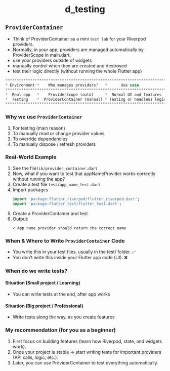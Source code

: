 # <p align="center"> d_testing </p>

## `ProviderContainer`
- Think of ProviderContainer as a mini `test lab` for your Riverpod providers.
- Normally, in your app, providers are managed automatically by ProviderScope in main.dart.
- use your providers outside of widgets
- manually control when they are created and destroyed
- test their logic directly (without running the whole Flutter app)
```dart
*************************************************************************
* Environment *    Who manages providers?   *      Use case             *
*************************************************************************
*  Real app   *    ProviderScope (auto)     *  Normal UI and features   *
*  Testing    *  ProviderContainer (manual) * Testing or headless logic *
*************************************************************************
```
### Why we use `ProviderContainer`
1. For testing (main reason)
2. To manually read or change provider values
3. To override dependencies
4. To manually dispose / refresh providers

### Real-World Example 
1. See the file`lib/provider_container.dart`
2. Now, what if you want to test that appNameProvider works correctly
without running the app?
3. Create a test file `test/app_name_test.dart`
4. Import packages
    ```dart
    import 'package:flutter_riverpod/flutter_riverpod.dart';
    import 'package:flutter_test/flutter_test.dart';
    ```
5. Create a ProviderContainer and test
6. Output:
    ```Output
    ✓ App name provider should return the correct name
    ```
### When & Where to Write `ProviderContainer` Code
- You write this in your test files, usually in the test/ folder. ✅
- You don’t write this inside your Flutter app code (UI). ❌
### When do we write tests?
#### Situation **(Small project / Learning)**
- You can write tests at the end, after app works
#### Situation **(Big project / Professional)**
- Write tests along the way, as you create features
### My recommendation (for you as a beginner)
1. First focus on building features (learn how Riverpod, state, and widgets work).
2. Once your project is stable → start writing tests for important providers (API calls, logic, etc.).
3. Later, you can use ProviderContainer to test everything automatically.

